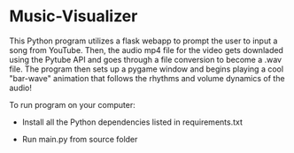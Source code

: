 # Music-Visualizer
This Python program utilizes a flask webapp to prompt the user to input a song from YouTube.
Then, the audio mp4 file for the video gets downladed using the Pytube API and goes through a file conversion to become a .wav file. 
The program then sets up a pygame window and begins playing a cool "bar-wave" animation that follows the rhythms and volume dynamics of the audio!



To run program on your computer:

  - Install all the Python dependencies listed in requirements.txt

  - Run main.py from source folder
